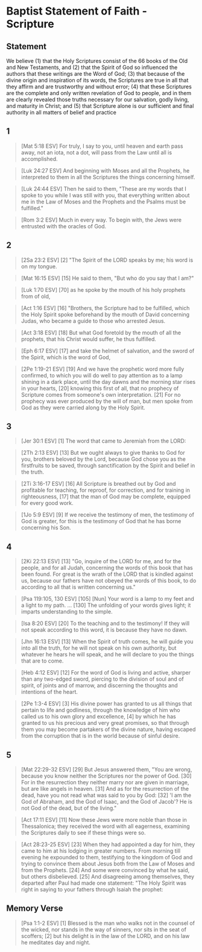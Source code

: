 # Baptist Statement of Faith - Scripture

## Statement
We believe (1) that the Holy Scriptures
consist of the 66 books of the Old and
New Testaments, and (2) that the Spirit of
God so influenced the authors that these
writings are the Word of God; (3) that
because of the divine origin and
inspiration of its words, the Scriptures are
true in all that they affirm and are
trustworthy and without error; (4) that
these Scriptures are the complete and only
written revelation of God to people, and in
them are clearly revealed those truths
necessary for our salvation, godly living,
and maturity in Christ; and (5) that
Scripture alone is our sufficient and final
authority in all matters of belief and
practice

## 1
>[Mat 5:18 ESV] For truly, I say to you, until heaven and earth pass away, not an iota, not a dot, will pass from the Law until all is accomplished.

>[Luk 24:27 ESV] And beginning with Moses and all the Prophets, he interpreted to them in all the Scriptures the things concerning himself.

>[Luk 24:44 ESV] Then he said to them, "These are my words that I spoke to you while I was still with you, that everything written about me in the Law of Moses and the Prophets and the Psalms must be fulfilled."

>[Rom 3:2 ESV] Much in every way. To begin with, the Jews were entrusted with the oracles of God.

## 2
>[2Sa 23:2 ESV] [2] "The Spirit of the LORD speaks by me; his word is on my tongue.

>[Mat 16:15 ESV] [15] He said to them, "But who do you say that I am?"

>[Luk 1:70 ESV] [70] as he spoke by the mouth of his holy prophets from of old,

>[Act 1:16 ESV] [16] "Brothers, the Scripture had to be fulfilled, which the Holy Spirit spoke beforehand by the mouth of David concerning Judas, who became a guide to those who arrested Jesus.

>[Act 3:18 ESV] [18] But what God foretold by the mouth of all the prophets, that his Christ would suffer, he thus fulfilled.

>[Eph 6:17 ESV] [17] and take the helmet of salvation, and the sword of the Spirit, which is the word of God,

>[2Pe 1:19-21 ESV] [19] And we have the prophetic word more fully confirmed, to which you will do well to pay attention as to a lamp shining in a dark place, until the day dawns and the morning star rises in your hearts, [20] knowing this first of all, that no prophecy of Scripture comes from someone's own interpretation. [21] For no prophecy was ever produced by the will of man, but men spoke from God as they were carried along by the Holy Spirit.

## 3
>[Jer 30:1 ESV] [1] The word that came to Jeremiah from the LORD:

>[2Th 2:13 ESV] [13] But we ought always to give thanks to God for you, brothers beloved by the Lord, because God chose you as the firstfruits to be saved, through sanctification by the Spirit and belief in the truth.

>[2Ti 3:16-17 ESV] [16] All Scripture is breathed out by God and profitable for teaching, for reproof, for correction, and for training in righteousness, [17] that the man of God may be complete, equipped for every good work.

>[1Jo 5:9 ESV] [9] If we receive the testimony of men, the testimony of God is greater, for this is the testimony of God that he has borne concerning his Son.

## 4
>[2Ki 22:13 ESV] [13] "Go, inquire of the LORD for me, and for the people, and for all Judah, concerning the words of this book that has been found. For great is the wrath of the LORD that is kindled against us, because our fathers have not obeyed the words of this book, to do according to all that is written concerning us."

>[Psa 119:105, 130 ESV] [105] [Nun] Your word is a lamp to my feet and a light to my path. ... [130] The unfolding of your words gives light; it imparts understanding to the simple.

>[Isa 8:20 ESV] [20] To the teaching and to the testimony! If they will not speak according to this word, it is because they have no dawn.

>[Jhn 16:13 ESV] [13] When the Spirit of truth comes, he will guide you into all the truth, for he will not speak on his own authority, but whatever he hears he will speak, and he will declare to you the things that are to come.

>[Heb 4:12 ESV] [12] For the word of God is living and active, sharper than any two-edged sword, piercing to the division of soul and of spirit, of joints and of marrow, and discerning the thoughts and intentions of the heart.

>[2Pe 1:3-4 ESV] [3] His divine power has granted to us all things that pertain to life and godliness, through the knowledge of him who called us to his own glory and excellence, [4] by which he has granted to us his precious and very great promises, so that through them you may become partakers of the divine nature, having escaped from the corruption that is in the world because of sinful desire.

## 5

>[Mat 22:29-32 ESV] [29] But Jesus answered them, "You are wrong, because you know neither the Scriptures nor the power of God. [30] For in the resurrection they neither marry nor are given in marriage, but are like angels in heaven. [31] And as for the resurrection of the dead, have you not read what was said to you by God: [32] 'I am the God of Abraham, and the God of Isaac, and the God of Jacob'? He is not God of the dead, but of the living."

>[Act 17:11 ESV] [11] Now these Jews were more noble than those in Thessalonica; they received the word with all eagerness, examining the Scriptures daily to see if these things were so.

>[Act 28:23-25 ESV] [23] When they had appointed a day for him, they came to him at his lodging in greater numbers. From morning till evening he expounded to them, testifying to the kingdom of God and trying to convince them about Jesus both from the Law of Moses and from the Prophets. [24] And some were convinced by what he said, but others disbelieved. [25] And disagreeing among themselves, they departed after Paul had made one statement: "The Holy Spirit was right in saying to your fathers through Isaiah the prophet:

## Memory Verse

>[Psa 1:1-2 ESV] [1] Blessed is the man who walks not in the counsel of the wicked, nor stands in the way of sinners, nor sits in the seat of scoffers; [2] but his delight is in the law of the LORD, and on his law he meditates day and night.